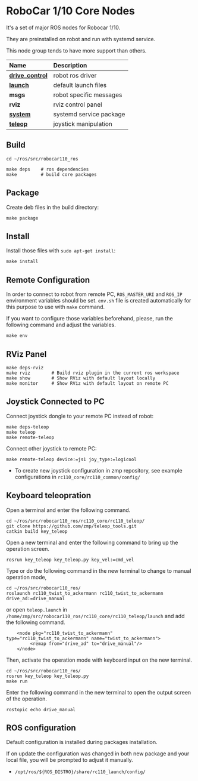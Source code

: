 # RoboCar 1/10 Core Nodes

It's a set of major ROS nodes for Robocar 1/10.

They are preinstalled on robot and run with systemd service.

This node group tends to have more support than others.

| Name                                               | Description             |
|:------------------                                 |:------------------------|
| [**drive_control**](rc110_drive_control/README.md) | robot ros driver        |
| [**launch**](rc110_launch/README.md)               | default launch files    |
| **msgs**                                           | robot specific messages |
| **rviz**                                           | rviz control panel      |
| [**system**](rc110_system/README.md)               | systemd service package |
| [**teleop**](rc110_teleop/README.md)               | joystick manipulation   |

## Build

```
cd ~/ros/src/robocar110_ros

make deps    # ros dependencies
make         # build core packages
```

## Package
Create deb files in the build directory:
```
make package
```

## Install
Install those files with `sudo apt-get install`:
```
make install
```

## Remote Configuration

In order to connect to robot from remote PC, `ROS_MASTER_URI` and `ROS_IP` environment variables should be set. `env.sh` file is created automatically for this purpose to use with `make` command.

If you want to configure those variables beforehand, please, run the following command and adjust the variables.
```
make env
```

## RViz Panel
```
make deps-rviz
make rviz        # Build rviz plugin in the current ros workspace
make show        # Show RViz with default layout locally
make monitor     # Show RViz with default layout on remote PC
```

## Joystick Connected to PC
Connect joystick dongle to your remote PC instead of robot:
```
make deps-teleop
make teleop
make remote-teleop
```

Connect other joystick to remote PC:
```
make remote-teleop device:=js1 joy_type:=logicool
```

* To create new joystick configuration in zmp repository, see example configurations in `rc110_core/rc110_common/config/`

## Keyboard teleopration
Open a terminal and enter the following command.  
```
cd ~/ros/src/robocar110_ros/rc110_core/rc110_teleop/
git clone https://github.com/zmp/teleop_tools.git
catkin build key_teleop
```  

Open a new terminal and enter the following command to bring up the operation screen.
```
rosrun key_teleop key_teleop.py key_vel:=cmd_vel
```  

Type or do the following command in the new terminal to change to manual operation mode,
```
cd ~/ros/src/robocar110_ros/
roslaunch rc110_twist_to_ackermann rc110_twist_to_ackermann drive_ad:=drive_manual
```  
or open `teleop.launch` in `/home/zmp/src/robocar110_ros/rc110_core/rc110_teleop/launch` and add the following command.
```
    <node pkg="rc110_twist_to_ackermann" type="rc110_twist_to_ackermann" name="twist_to_ackermann">
         <remap from="drive_ad" to="drive_manual"/>
    </node>  
```  
Then, activate the operation mode with keyboard input on the new terminal.
```
cd ~/ros/src/robocar110_ros/
rosrun key_teleop key_teleop.py
make run
```  
Enter the following command in the new terminal to open the output screen of the operation.
```
rostopic echo drive_manual
```  
## ROS configuration

Default configuration is installed during packages installation.

If on update the configuration was changed in both new package and your local file, you will be prompted to adjust it manually.

* `/opt/ros/${ROS_DISTRO}/share/rc110_launch/config/`
